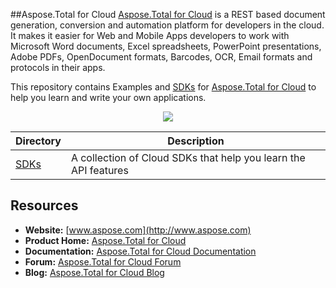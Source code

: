 ##Aspose.Total for Cloud
[Aspose.Total for Cloud](http://www.aspose.com/products/total/cloud) is a REST based document generation, conversion and automation platform for developers in the cloud. It makes it easier for Web and Mobile Apps developers to work with Microsoft Word documents, Excel spreadsheets, PowerPoint presentations, Adobe PDFs, OpenDocument formats, Barcodes, OCR, Email formats and protocols in their apps. 

This repository contains Examples and [SDKs](SDKs) for [Aspose.Total for Cloud](http://www.aspose.com/products/total/cloud) to help you learn and write your own applications.

<p align="center">

  <a title="Download complete Aspose.Total for Cloud source code" href="https://github.com/aspose-total/Aspose.Total-for-Cloud/archive/master.zip">
	<img src="http://i.imgur.com/hwNhrGZ.png" />
  </a>
</p>

Directory | Description
--------- | -----------
[SDKs](SDKs)  | A collection of Cloud SDKs that help you learn the API features

## Resources

+ **Website:** [www.aspose.com](http://www.aspose.com)
+ **Product Home:** [Aspose.Total for Cloud](http://www.aspose.com/products/total/cloud)
+ **Documentation:** [Aspose.Total for Cloud Documentation](http://www.aspose.com/docs/display/totalcloud/Home)
+ **Forum:** [Aspose.Total for Cloud Forum](http://www.aspose.com/community/forums/aspose.total-product-family/442/showforum.aspx)
+ **Blog:** [Aspose.Total for Cloud Blog](http://www.aspose.com/blogs/aspose-products/aspose-total-product-family.html)
